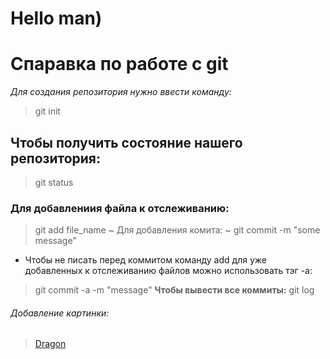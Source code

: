 # Hello man)
# Спаравка по работе с git
*Для создания репозитория нужно ввести команду:*
> git init
## Чтобы получить состояние нашего репозитория:
> git status
### Для добавлениия файла к отслеживанию:
> git add file_name
~ Для добавления комита: ~
> git commit -m "some message"
- Чтобы не писать перед коммитом команду
add для уже добавленных к отслеживанию
файлов можно использовать тэг -а:
> git commit -a -m "message"
**Чтобы вывести все коммиты:**
> git log
###### Добавление картинки:
> [Dragon](C:\Users\cobra\GitInfo\20.jpg)